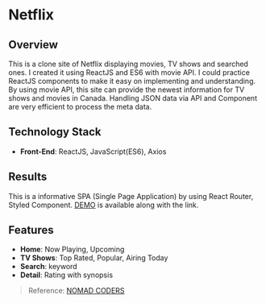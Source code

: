# Netflix

## Overview
This is a clone site of Netflix displaying movies, TV shows and searched ones. I created it using ReactJS and ES6 with movie API. I could practice ReactJS components to make it easy on implementing and understanding. By using movie API, this site can provide the newest information for TV shows and movies in Canada. Handling JSON data via API and Component are very efficient to process the meta data. 

## Technology Stack
* **Front-End**: ReactJS, JavaScript(ES6), Axios

## Results
This is a informative SPA (Single Page Application) by using React Router, Styled Component. [DEMO](https://04wakeup.github.io/movieFlix/#/) is available along with the link.

 ## Features
 * **Home**: Now Playing, Upcoming
 * **TV Shows**: Top Rated, Popular, Airing Today
 * **Search**: keyword
 * **Detail**: Rating with synopsis

> Reference: [NOMAD CODERS](https://en.nomadcoders.co/)
